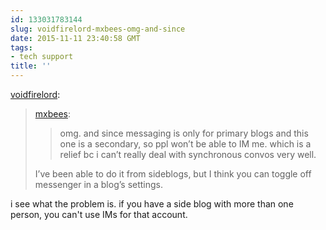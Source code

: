 ```yaml
---
id: 133031783144
slug: voidfirelord-mxbees-omg-and-since
date: 2015-11-11 23:40:58 GMT
tags:
- tech support
title: ''
---
```

<p><a class="tumblr_blog" href="http://voidfirelord.tumblr.com/post/133030741194">voidfirelord</a>:</p>
<blockquote>
<p><a class="tumblr_blog" href="http://mxbees.tumblr.com/post/133029661639">mxbees</a>:</p>
<blockquote>
<p>omg. and since messaging is only for primary blogs and this one is a secondary, so ppl won’t be able to IM me. which is a relief bc i can’t really deal with synchronous convos very well.</p>
</blockquote>
<p>I’ve been able to do it from sideblogs, but I think you can toggle off messenger in a blog’s settings.</p>
</blockquote>

i see what the problem is. if you have a side blog with more than one person, you can't use IMs for that account.